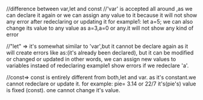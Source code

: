 //difference between var,let and const
//'var' is accepted all around ,as we can declare it again or we 
can assign any value to it because it will not show any error after redeclaring or updating it
for example1: let a=5;
we can also change its value to any value as a=3,a=0 or any.it will not show any 
kind of error

//"let" => it's somewhat similar to 'var',but it cannot be declare again as 
it will create errors like as:(it's already been declared), but it can be modified or changed or updated 
in other words, we can assign new values to variables instaed of redeclaring
example1 show errors if we redeclare 'a'.

//const=> const is entirely different from both,let and var.
       as it's constant.we cannot redeclare or update it.
       for example: 
                   pie= 3.14   or  22/7
                it's(pie's) value is fixed (const).
                one cannot change it's value.

 